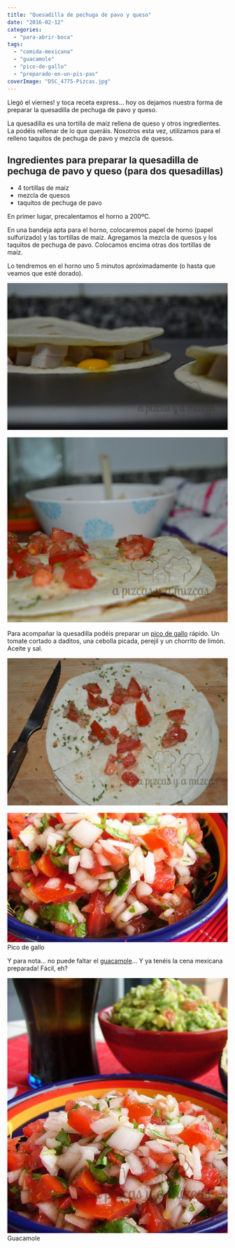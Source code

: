```yaml
---
title: "Quesadilla de pechuga de pavo y queso"
date: "2016-02-12"
categories:
  - "para-abrir-boca"
tags:
  - "comida-mexicana"
  - "guacamole"
  - "pico-de-gallo"
  - "preparado-en-un-pis-pas"
coverImage: "DSC_4775-Pizcas.jpg"
---
```


Llegó el viernes! y toca receta express... hoy os dejamos nuestra forma de preparar la quesadilla de pechuga de pavo y queso.

La quesadilla es una tortilla de maíz rellena de queso y otros ingredientes. La podéis rellenar de lo que queráis. Nosotros esta vez, utilizamos para el relleno taquitos de pechuga de pavo y mezcla de quesos.

## Ingredientes para preparar la quesadilla de pechuga de pavo y queso (para dos quesadillas)

- 4 tortillas de maíz
- mezcla de quesos
- taquitos de pechuga de pavo

En primer lugar, precalentamos el horno a 200ºC.

En una bandeja apta para el horno, colocaremos papel de horno (papel sulfurizado) y las tortillas de maíz. Agregamos la mezcla de quesos y los taquitos de pechuga de pavo. Colocamos encima otras dos tortillas de maíz.

Lo tendremos en el horno uno 5 minutos apróximadamente (o hasta que veamos que esté dorado).

![quesadilla (Pizcas)](images/DSC_4772-Pizcas-1024x681.jpg)

![quesadilla (Pizcas)](images/DSC_4779-Pizcas.jpg)

Para acompañar la quesadilla podéis preparar un [pico de gallo](/pico-de-gallo/) rápido. Un tomate cortado a daditos, una cebolla picada, perejil y un chorrito de limón. Aceite y sal.

![quesadilla (Pizcas)](images/DSC_4775-Pizcas-1024x682.jpg)

![Pico de gallo](images/DSCF0071-pizcas-Pizcas-1024x600.jpg) Pico de gallo

Y para nota... no puede faltar el [guacamole](/guacamole/)... Y ya tenéis la cena mexicana preparada! Fácil, eh?

![Guacamole](images/DSCF0070-pizcas-Pizcas.jpg) Guacamole
